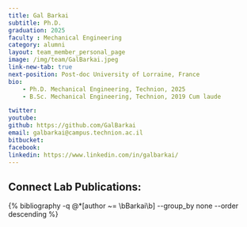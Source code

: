 ```yaml
---
title: Gal Barkai
subtitle: Ph.D.
graduation: 2025
faculty : Mechanical Engineering
category: alumni
layout: team_member_personal_page
image: /img/team/GalBarkai.jpeg
link-new-tab: true
next-position: Post-doc University of Lorraine, France
bio:
    - Ph.D. Mechanical Engineering, Technion, 2025
    - B.Sc. Mechanical Engineering, Technion, 2019 Cum laude

twitter:
youtube:
github: https://github.com/GalBarkai
email: galbarkai@campus.technion.ac.il
bitbucket: 
facebook:
linkedin: https://www.linkedin.com/in/galbarkai/
---
```


## Connect Lab Publications: 

 {% bibliography -q @*[author ~= \bBarkai\b] --group_by none --order descending %}